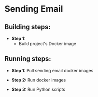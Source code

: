 # **Sending Email**

## **Building steps:**

- **Step 1:**
  - Build project's Docker image

## **Running steps:**

- **Step 1:**
  Pull sending email docker images

- **Step 2:**
  Run docker images

- **Step 3:**
  Run Python scripts